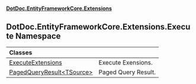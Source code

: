 #### [DotDoc\.EntityFrameworkCore\.Extensions](index.md 'index')

## DotDoc\.EntityFrameworkCore\.Extensions\.Execute Namespace

| Classes | |
| :--- | :--- |
| [ExecuteExtensions](ExecuteExtensions.md 'DotDoc\.EntityFrameworkCore\.Extensions\.Execute\.ExecuteExtensions') | Execute Exensions\. |
| [PagedQueryResult&lt;TSource&gt;](PagedQueryResult_TSource_.md 'DotDoc\.EntityFrameworkCore\.Extensions\.Execute\.PagedQueryResult\<TSource\>') | Paged Query Result\. |
